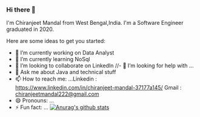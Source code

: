 ### Hi there 👋
I'm Chiranjeet Mandal from West Bengal,India. I'm a Software Engineer graduated in 2020.

<!--
**ChiranjeetMandal/ChiranjeetMandal** is a ✨ _special_ ✨ repository because its `README.md` (this file) appears on your GitHub profile.
-->
Here are some ideas to get you started:

- 🔭 I’m currently working on Data Analyst
- 🌱 I’m currently learning NoSql
- 👯 I’m looking to collaborate on LinkedIn
//- 🤔 I’m looking for help with ...
- 💬 Ask me about Java and technical stuff
- 📫 How to reach me: ...Linkedin : https://www.linkedin.com/in/chiranjeet-mandal-37177a145/
  Gmail : chiranjeetmandal222@gmail.com
- 😄 Pronouns: ...
- ⚡ Fun fact: ...
[![Anurag's github stats](https://github-readme-stats.vercel.app/api?username=ChiranjeetMandal)](https://github.com/anuraghazra/github-readme-stats)
